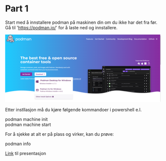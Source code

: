 # Part 1

Start med å innstallere podman på maskinen din om du ikke har det fra før. Gå til 'https://podman.io/' for å laste ned og innstallere.

![Alt text](podman.jpg?raw=true "Title")

Etter instllasjon må du kjøre følgende kommandoer i powershell e.l.

podman machine init  
podman machine start  

For å sjekke at alt er på plass og virker, kan du prøve:

podman info  





[Link](https://bouvetasa.sharepoint.com/:p:/s/OstDSFaggruppeBackend/EQiDIA2TvY1Ouw4-nO50ewUBsMMbtoKddyl57glYvajbEA?e=inDSem) til presentasjon
